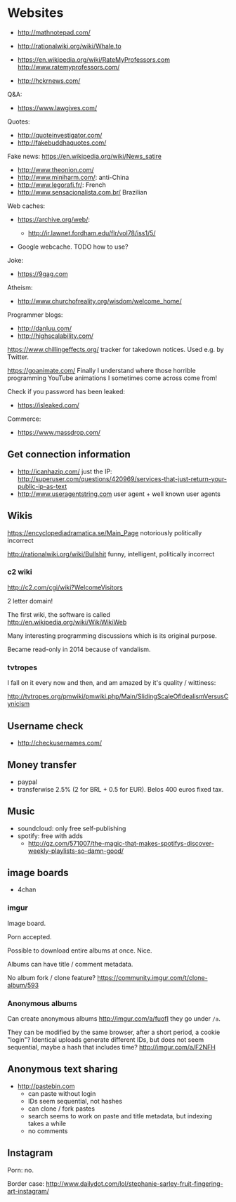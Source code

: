# Websites

- <http://mathnotepad.com/>

- <http://rationalwiki.org/wiki/Whale.to>

- <https://en.wikipedia.org/wiki/RateMyProfessors.com> <http://www.ratemyprofessors.com/>

- <http://hckrnews.com/>

Q&A:

- <https://www.lawgives.com/>

Quotes:

- <http://quoteinvestigator.com/>
- <http://fakebuddhaquotes.com/>

Fake news: <https://en.wikipedia.org/wiki/News_satire>

- <http://www.theonion.com/>
- <http://www.miniharm.com/>: anti-China
- <http://www.legorafi.fr/>: French
- <http://www.sensacionalista.com.br/> Brazilian

Web caches:

-   <https://archive.org/web/>:

    - <http://ir.lawnet.fordham.edu/flr/vol78/iss1/5/>

-   Google webcache. TODO how to use?

Joke:

- <https://9gag.com>

Atheism:

- <http://www.churchofreality.org/wisdom/welcome_home/>

Programmer blogs:

- <http://danluu.com/>
- <http://highscalability.com/>

<https://www.chillingeffects.org/> tracker for takedown notices. Used e.g. by Twitter.

<https://goanimate.com/> Finally I understand where those horrible programming YouTube animations I sometimes come across come from!

Check if you password has been leaked:

- <https://isleaked.com/>

Commerce:

- <https://www.massdrop.com/>

## Get connection information

- http://icanhazip.com/ just the IP: http://superuser.com/questions/420969/services-that-just-return-your-public-ip-as-text
- http://www.useragentstring.com user agent + well known user agents

## Wikis

<https://encyclopediadramatica.se/Main_Page> notoriously politically incorrect

<http://rationalwiki.org/wiki/Bullshit> funny, intelligent, politically incorrect

### c2 wiki

<http://c2.com/cgi/wiki?WelcomeVisitors>

2 letter domain!

The first wiki, the software is called <http://en.wikipedia.org/wiki/WikiWikiWeb>

Many interesting programming discussions which is its original purpose.

Became read-only in 2014 because of vandalism.

### tvtropes

I fall on it every now and then, and am amazed by it's quality / wittiness:

<http://tvtropes.org/pmwiki/pmwiki.php/Main/SlidingScaleOfIdealismVersusCynicism>

## Username check

- http://checkusernames.com/

## Money transfer

- paypal
- transferwise 2.5% (2 for BRL + 0.5 for EUR). Belos 400 euros fixed tax.

## Music

- soundcloud: only free self-publishing
- spotify: free with adds
    - http://qz.com/571007/the-magic-that-makes-spotifys-discover-weekly-playlists-so-damn-good/

## image boards

- 4chan

### imgur

Image board.

Porn accepted.

Possible to download entire albums at once. Nice.

Albums can have title / comment metadata.

No album fork / clone feature? https://community.imgur.com/t/clone-album/593

### Anonymous albums

Can create anonymous albums <http://imgur.com/a/fuofI> they go under `/a`.

They can be modified by the same browser, after a short period, a cookie "login"? Identical uploads generate different IDs, but does not seem sequential, maybe a hash that includes time? <http://imgur.com/a/F2NFH>

## Anonymous text sharing

- <http://pastebin.com>
    - can paste without login
    - IDs seem sequential, not hashes
    - can clone / fork pastes
    - search seems to work on paste and title metadata, but indexing takes a while
    - no comments

## Instagram

Porn: no.

Border case: <http://www.dailydot.com/lol/stephanie-sarley-fruit-fingering-art-instagram/>
